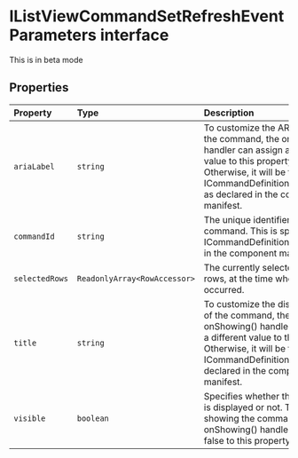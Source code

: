 # IListViewCommandSetRefreshEventParameters interface





This is in beta mode






## Properties

| Property	   | Type	| Description|
|:-------------|:-------|:-----------|
|`ariaLabel`      | `string` | To customize the ARIA label for the command, the onShowing() handler can assign a different value to this property. Otherwise, it will be the ICommandDefinition.ariaLabel as declared in the component manifest. |
|`commandId`      | `string` | The unique identifier for the command. This is specified as ICommandDefinition.commandId in the component manifest. |
|`selectedRows`      | `ReadonlyArray<RowAccessor>` | The currently selected ListView rows, at the time when the event occurred. |
|`title`      | `string` | To customize the displayed title of the command, the onShowing() handler can assign a different value to this property. Otherwise, it will be the ICommandDefinition.title as declared in the component manifest. |
|`visible`      | `boolean` | Specifies whether the command is displayed or not. To avoid showing the command, the onShowing() handler can assign false to this property. |






